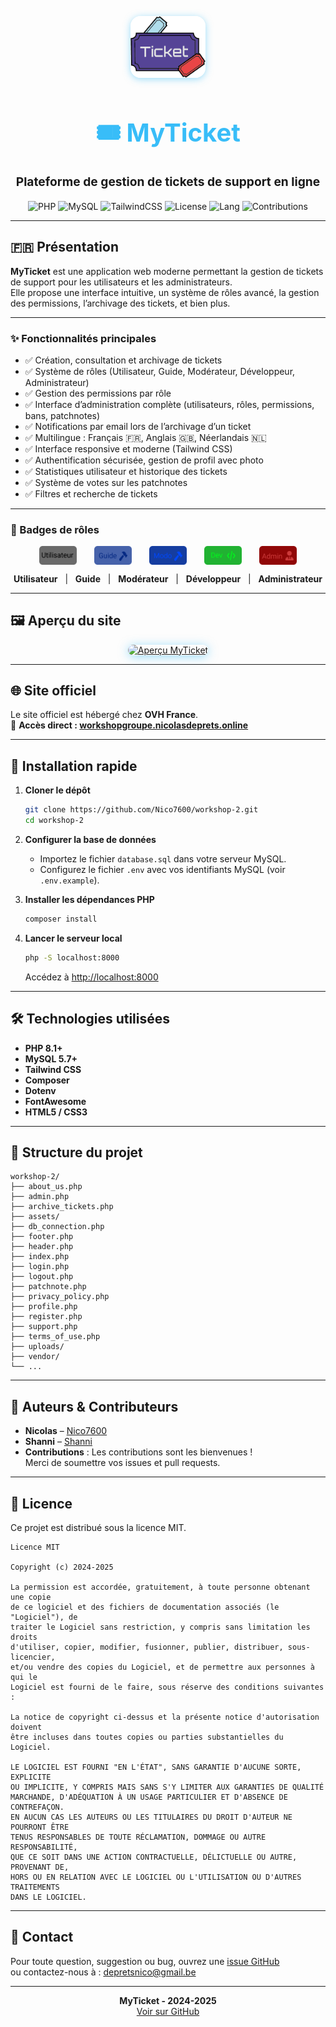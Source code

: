 <!--
    MyTicket - README.md
    Affichage uniquement en Français
-->

<p align="center">
  <img src="uploads/logo.png" alt="MyTicket Logo" width="120" style="border-radius: 16px; box-shadow: 0 2px 12px #38bdf880;">
</p>

<h1 align="center" style="color:#38bdf8; font-size:2.5rem;">🎟️ MyTicket</h1>

<p align="center" style="font-size:1.2rem;">
  <b>Plateforme de gestion de tickets de support en ligne</b>
</p>

<p align="center">
  <!-- Badges -->
  <img alt="PHP" src="https://img.shields.io/badge/PHP-8.1+-777bb4?logo=php&logoColor=white&style=flat-square">
  <img alt="MySQL" src="https://img.shields.io/badge/MySQL-5.7+-4479A1?logo=mysql&logoColor=white&style=flat-square">
  <img alt="TailwindCSS" src="https://img.shields.io/badge/Tailwind_CSS-2.2+-38bdf8?logo=tailwindcss&logoColor=white&style=flat-square">
  <img alt="License" src="https://img.shields.io/badge/license-MIT-green?style=flat-square">
  <img alt="Lang" src="https://img.shields.io/badge/lang-FR-blue?style=flat-square">
  <img alt="Contributions" src="https://img.shields.io/badge/contributions-bienvenues-brightgreen?style=flat-square">
</p>

---

## 🇫🇷 Présentation

**MyTicket** est une application web moderne permettant la gestion de tickets de support pour les utilisateurs et les administrateurs.  
Elle propose une interface intuitive, un système de rôles avancé, la gestion des permissions, l’archivage des tickets, et bien plus.

---

### ✨ Fonctionnalités principales

- ✅ Création, consultation et archivage de tickets
- ✅ Système de rôles (Utilisateur, Guide, Modérateur, Développeur, Administrateur)
- ✅ Gestion des permissions par rôle
- ✅ Interface d’administration complète (utilisateurs, rôles, permissions, bans, patchnotes)
- ✅ Notifications par email lors de l’archivage d’un ticket
- ✅ Multilingue : Français 🇫🇷, Anglais 🇬🇧, Néerlandais 🇳🇱
- ✅ Interface responsive et moderne (Tailwind CSS)
- ✅ Authentification sécurisée, gestion de profil avec photo
- ✅ Statistiques utilisateur et historique des tickets
- ✅ Système de votes sur les patchnotes
- ✅ Filtres et recherche de tickets

---

### 🏅 Badges de rôles

<p align="center">
  <img src="images_statut/utilisateur.png" alt="Utilisateur" title="Utilisateur" width="60" style="margin:0 12px;vertical-align:middle;">
  <img src="images_statut/guide.png" alt="Guide" title="Guide" width="60" style="margin:0 12px;vertical-align:middle;">
  <img src="images_statut/modo.png" alt="Modérateur" title="Modérateur" width="60" style="margin:0 12px;vertical-align:middle;">
  <img src="images_statut/dev.png" alt="Développeur" title="Développeur" width="60" style="margin:0 12px;vertical-align:middle;">
  <img src="images_statut/admin.png" alt="Admin" title="Administrateur" width="60" style="margin:0 12px;vertical-align:middle;">
</p>

<p align="center">
  <b>Utilisateur</b> &nbsp; | &nbsp; <b>Guide</b> &nbsp; | &nbsp; <b>Modérateur</b> &nbsp; | &nbsp; <b>Développeur</b> &nbsp; | &nbsp; <b>Administrateur</b>
</p>

---

## 🖼️ Aperçu du site

<!-- Si l'image preview_home.png n'existe pas ou ne s'affiche pas, ajoutez une capture d'écran réelle dans uploads/preview_home.png -->
<p align="center">
  <a href="https://workshopgroupe.nicolasdeprets.online" target="_blank">
    <img src="uploads/preview_home.png" alt="Aperçu MyTicket" style="border-radius:12px;box-shadow:0 2px 16px #38bdf880;max-width:90%;">
  </a>
</p>
<!-- Si l'image ne s'affiche pas, vérifiez que le fichier uploads/preview_home.png existe bien dans le dépôt -->

---

## 🌐 Site officiel

Le site officiel est hébergé chez **OVH France**.<br>
🔗 **Accès direct : [workshopgroupe.nicolasdeprets.online](https://workshopgroupe.nicolasdeprets.online)**

---

## 🚀 Installation rapide

1. **Cloner le dépôt**
   ```bash
   git clone https://github.com/Nico7600/workshop-2.git
   cd workshop-2
   ```

2. **Configurer la base de données**
   - Importez le fichier `database.sql` dans votre serveur MySQL.
   - Configurez le fichier `.env` avec vos identifiants MySQL (voir `.env.example`).

3. **Installer les dépendances PHP**
   ```bash
   composer install
   ```

4. **Lancer le serveur local**
   ```bash
   php -S localhost:8000
   ```
   Accédez à [http://localhost:8000](http://localhost:8000)

---

## 🛠️ Technologies utilisées

- **PHP 8.1+**
- **MySQL 5.7+**
- **Tailwind CSS**
- **Composer**
- **Dotenv**
- **FontAwesome**
- **HTML5 / CSS3**

---

## 📂 Structure du projet

```text
workshop-2/
├── about_us.php
├── admin.php
├── archive_tickets.php
├── assets/
├── db_connection.php
├── footer.php
├── header.php
├── index.php
├── login.php
├── logout.php
├── patchnote.php
├── privacy_policy.php
├── profile.php
├── register.php
├── support.php
├── terms_of_use.php
├── uploads/
├── vendor/
└── ...
```

---

## 👤 Auteurs & Contributeurs

- **Nicolas** – [Nico7600](https://github.com/Nico7600)
- **Shanni** – [Shanni](https://github.com/shannimln)
- **Contributions** : Les contributions sont les bienvenues !  
  Merci de soumettre vos issues et pull requests.

---

## 📄 Licence

Ce projet est distribué sous la licence MIT.

```text
Licence MIT

Copyright (c) 2024-2025

La permission est accordée, gratuitement, à toute personne obtenant une copie
de ce logiciel et des fichiers de documentation associés (le "Logiciel"), de
traiter le Logiciel sans restriction, y compris sans limitation les droits
d'utiliser, copier, modifier, fusionner, publier, distribuer, sous-licencier,
et/ou vendre des copies du Logiciel, et de permettre aux personnes à qui le
Logiciel est fourni de le faire, sous réserve des conditions suivantes :

La notice de copyright ci-dessus et la présente notice d'autorisation doivent
être incluses dans toutes copies ou parties substantielles du Logiciel.

LE LOGICIEL EST FOURNI "EN L'ÉTAT", SANS GARANTIE D'AUCUNE SORTE, EXPLICITE
OU IMPLICITE, Y COMPRIS MAIS SANS S'Y LIMITER AUX GARANTIES DE QUALITÉ
MARCHANDE, D'ADÉQUATION À UN USAGE PARTICULIER ET D'ABSENCE DE CONTREFAÇON.
EN AUCUN CAS LES AUTEURS OU LES TITULAIRES DU DROIT D'AUTEUR NE POURRONT ÊTRE
TENUS RESPONSABLES DE TOUTE RÉCLAMATION, DOMMAGE OU AUTRE RESPONSABILITÉ,
QUE CE SOIT DANS UNE ACTION CONTRACTUELLE, DÉLICTUELLE OU AUTRE, PROVENANT DE,
HORS OU EN RELATION AVEC LE LOGICIEL OU L'UTILISATION OU D'AUTRES TRAITEMENTS
DANS LE LOGICIEL.
```

---

## 💬 Contact

Pour toute question, suggestion ou bug, ouvrez une [issue GitHub](https://github.com/Nico7600/workshop-2/issues)  
ou contactez-nous à : [depretsnico@gmail.be](mailto:depretsnico@gmail.com)

---

<p align="center">
  <b>MyTicket - 2024-2025</b><br>
  <a href="https://github.com/Nico7600/workshop-2">Voir sur GitHub</a>
</p>
